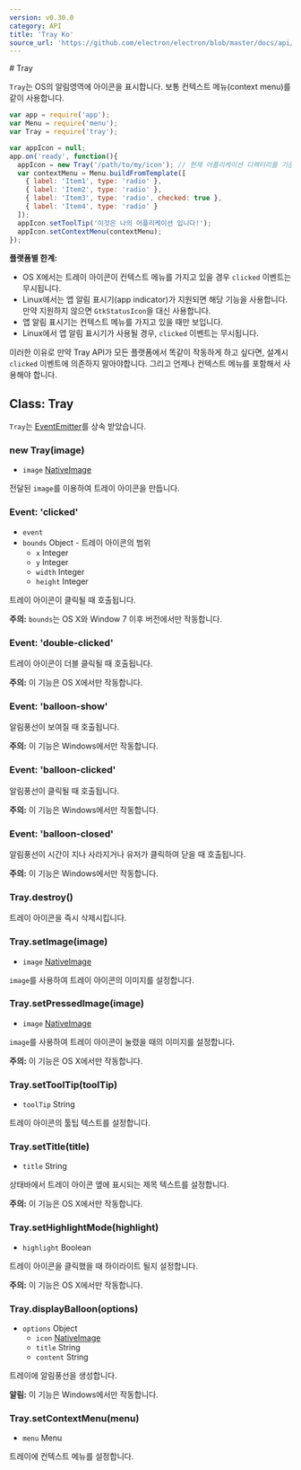 ```yaml
---
version: v0.30.0
category: API
title: 'Tray Ko'
source_url: 'https://github.com/electron/electron/blob/master/docs/api/tray-ko.md'
---
```


﻿# Tray

`Tray`는 OS의 알림영역에 아이콘을 표시합니다. 보통 컨텍스트 메뉴(context menu)를 같이 사용합니다.

```javascript
var app = require('app');
var Menu = require('menu');
var Tray = require('tray');

var appIcon = null;
app.on('ready', function(){
  appIcon = new Tray('/path/to/my/icon'); // 현재 어플리케이션 디렉터리를 기준으로 하려면 `__dirname + '/images/tray.png'` 형식으로 입력해야합니다.
  var contextMenu = Menu.buildFromTemplate([
    { label: 'Item1', type: 'radio' },
    { label: 'Item2', type: 'radio' },
    { label: 'Item3', type: 'radio', checked: true },
    { label: 'Item4', type: 'radio' }
  ]);
  appIcon.setToolTip('이것은 나의 어플리케이션 입니다!');
  appIcon.setContextMenu(contextMenu);
});

```

__플랫폼별 한계:__

* OS X에서는 트레이 아이콘이 컨텍스트 메뉴를 가지고 있을 경우 `clicked` 이벤트는 무시됩니다.
* Linux에서는 앱 알림 표시기(app indicator)가 지원되면 해당 기능을 사용합니다. 만약 지원하지 않으면 `GtkStatusIcon`을 대신 사용합니다.
* 앱 알림 표시기는 컨텍스트 메뉴를 가지고 있을 때만 보입니다.
* Linux에서 앱 알림 표시기가 사용될 경우, `clicked` 이벤트는 무시됩니다.

이러한 이유로 만약 Tray API가 모든 플랫폼에서 똑같이 작동하게 하고 싶다면, 설계시 `clicked` 이벤트에 의존하지 말아야합니다.
그리고 언제나 컨텍스트 메뉴를 포함해서 사용해야 합니다.

## Class: Tray

`Tray`는 [EventEmitter][event-emitter]를 상속 받았습니다.

### new Tray(image)

* `image` [NativeImage](http://electron.atom.io/docs/v0.30.0/api/native-image-ko)

전달된 `image`를 이용하여 트레이 아이콘을 만듭니다.

### Event: 'clicked'

* `event`
* `bounds` Object - 트레이 아이콘의 범위
  * `x` Integer
  * `y` Integer
  * `width` Integer
  * `height` Integer

트레이 아이콘이 클릭될 때 호출됩니다.

__주의:__ `bounds`는 OS X와 Window 7 이후 버전에서만 작동합니다.

### Event: 'double-clicked'

트레이 아이콘이 더블 클릭될 때 호출됩니다.

__주의:__ 이 기능은 OS X에서만 작동합니다.

### Event: 'balloon-show'

알림풍선이 보여질 때 호출됩니다.

__주의:__ 이 기능은 Windows에서만 작동합니다.

### Event: 'balloon-clicked'

알림풍선이 클릭될 때 호출됩니다.

__주의:__ 이 기능은 Windows에서만 작동합니다.

### Event: 'balloon-closed'

알림풍선이 시간이 지나 사라지거나 유저가 클릭하여 닫을 때 호출됩니다.

__주의:__ 이 기능은 Windows에서만 작동합니다.

### Tray.destroy()

트레이 아이콘을 즉시 삭제시킵니다.

### Tray.setImage(image)

* `image` [NativeImage](http://electron.atom.io/docs/v0.30.0/api/native-image-ko)

`image`를 사용하여 트레이 아이콘의 이미지를 설정합니다.

### Tray.setPressedImage(image)

* `image` [NativeImage](http://electron.atom.io/docs/v0.30.0/api/native-image-ko)

`image`를 사용하여 트레이 아이콘이 눌렸을 때의 이미지를 설정합니다.

__주의:__ 이 기능은 OS X에서만 작동합니다.

### Tray.setToolTip(toolTip)

* `toolTip` String

트레이 아이콘의 툴팁 텍스트를 설정합니다.

### Tray.setTitle(title)

* `title` String

상태바에서 트레이 아이콘 옆에 표시되는 제목 텍스트를 설정합니다.

__주의:__ 이 기능은 OS X에서만 작동합니다.

### Tray.setHighlightMode(highlight)

* `highlight` Boolean

트레이 아이콘을 클릭했을 때 하이라이트 될지 설정합니다.

__주의:__ 이 기능은 OS X에서만 작동합니다.

### Tray.displayBalloon(options)

* `options` Object
  * `icon` [NativeImage](http://electron.atom.io/docs/v0.30.0/api/native-image-ko)
  * `title` String
  * `content` String

트레이에 알림풍선을 생성합니다.

__알림:__ 이 기능은 Windows에서만 작동합니다.

### Tray.setContextMenu(menu)

* `menu` Menu

트레이에 컨텍스트 메뉴를 설정합니다.

[event-emitter]: http://nodejs.org/api/events.html#events_class_events_eventemitter
